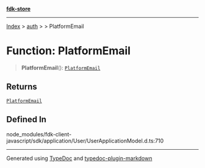 [**fdk-store**](../../../README.md)
***

[Index](../../../API.md) > [auth](../../README.md) > [<internal>](../README.md) > PlatformEmail

# Function: PlatformEmail

> **PlatformEmail**(): [`PlatformEmail`](../type-aliases/type-alias.PlatformEmail.md)

## Returns

[`PlatformEmail`](../type-aliases/type-alias.PlatformEmail.md)

## Defined In

node\_modules/fdk-client-javascript/sdk/application/User/UserApplicationModel.d.ts:710

***
Generated using [TypeDoc](https://typedoc.org/) and [typedoc-plugin-markdown](https://www.npmjs.com/package/typedoc-plugin-markdown)
